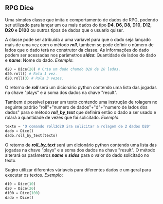 ## RPG Dice

Uma simples classe que imita o comportamento de dados de RPG, podendo ser utilizado para lançar um ou mais dados do tipo **D4**, **D6**, **D8**, **D10**, **D12**, **D20** e **D100** ou outros tipos de dados que o usuario quiser.

A classe pode ser atribuida a uma variavel para que o dado seja lançado mais de uma vez com o método **_roll_**, tambem se pode definir o número de lados que o dado terá no construtor da classe. As informações do dado podem ser acessadas nos parâmetros **_sides_**: Quantidade de lados do dado e **_name_**: Nome do dado.
_Exemplo_:

```python
d20 = Dice(20) # Cria um dado chamdo D20 de 20 lados.
d20.roll() # Rola 1 vez.
d20.roll(3) # Rola 3 vezes.
```

O retorno de **_roll_** será um dicionário python contendo uma lista das jogadas na chave "plays" e a soma dos dados na chave "result".

Tambem é possivel passar um texto contendo uma instrução de rolagem no seguinte padrão "roll"+"numero de dados"+"d"+"numero de lados dos dados" para o método **_roll_by_text_** que definirá então o dado a ser usado e rolará a quantidade de vezes que foi solicitado.
_Exemplo_:

```python
texto = 'O comando roll2d20 ira solicitar a rolagem de 2 dados D20'
dado = Dice()
dado.roll_by_text(texto)
```

O retorno de **_roll_by_text_** será um dicionário python contendo uma lista das jogadas na chave "plays" e a soma dos dados na chave "result". O método alterará os parâmetros **_name_** e **_sides_** para o valor do dado solicitado no texto.

Sugiro utilizar diferentes váriaveis para diferentes dados e um geral para executar os textos.
_Exemplo_:

```python
d10 = Dice(10)
d20 = Dice(20)
d100 = Dice(100)
dado = Dice()
```
